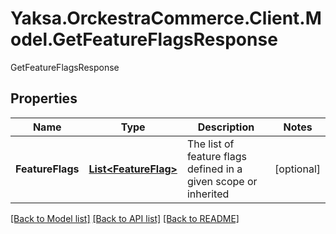 # Yaksa.OrckestraCommerce.Client.Model.GetFeatureFlagsResponse
GetFeatureFlagsResponse

## Properties

Name | Type | Description | Notes
------------ | ------------- | ------------- | -------------
**FeatureFlags** | [**List&lt;FeatureFlag&gt;**](FeatureFlag.md) | The list of feature flags defined in a given scope or inherited | [optional] 

[[Back to Model list]](../README.md#documentation-for-models) [[Back to API list]](../README.md#documentation-for-api-endpoints) [[Back to README]](../README.md)

